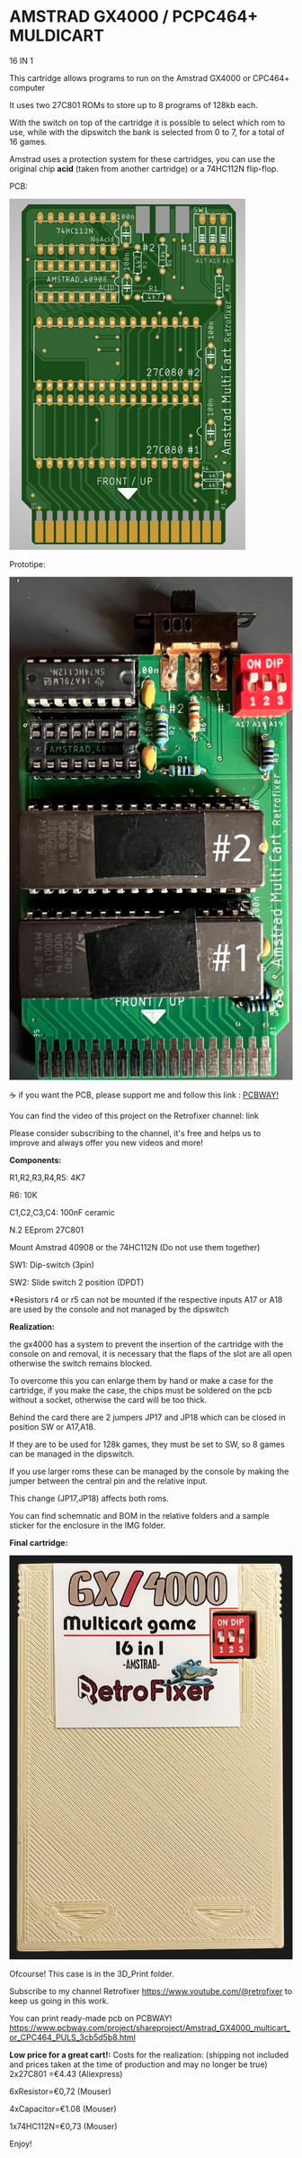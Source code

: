 # AMSTRAD GX4000 / PCPC464+ MULDICART
16 IN 1

This cartridge allows programs to run on the Amstrad GX4000 or CPC464+ computer

It uses two 27C801 ROMs to store up to 8 programs of 128kb each.

With the switch on top of the cartridge it is possible to select which rom to use, while with the dipswitch the bank is selected from 0 to 7, for a total of 16 games.

Amstrad uses a protection system for these cartridges, you can use the original chip **acid** (taken from another cartridge) or a 74HC112N flip-flop.

PCB:

![alt text](https://github.com/zeus074/Amstrad_Multicart/blob/main/IMG/multicart_pcb.jpg)

Prototipe:

![alt text](https://github.com/zeus074/Amstrad_Multicart/blob/main/IMG/multicart_proto.jpg)

:coffee: if you want the PCB, please support me and follow this link : <a href="https://www.pcbway.com/project/shareproject/Dram_tester_for_4116_4164_256_and_4532_d6b7143c.html" target="_NEW">PCBWAY!</a>


You can find the video of this project on the Retrofixer channel: link

Please consider subscribing to the channel, it's free and helps us to improve and always offer you new videos and more!


**Components:**

R1,R2,R3,R4,R5: 4K7

R6: 10K

C1,C2,C3,C4: 100nF ceramic

N.2 EEprom 27C801

Mount Amstrad 40908 or the 74HC112N (Do not use them together)

SW1: Dip-switch (3pin)

SW2: Slide switch 2 position (DPDT)

*Resistors r4 or r5 can not be mounted if the respective inputs A17 or A18 are used by the console and not managed by the dipswitch


**Realization:**

the gx4000 has a system to prevent the insertion of the cartridge with the console on and removal, it is necessary that the flaps of the slot are all open otherwise the switch remains blocked. 

To overcome this you can enlarge them by hand or make a case for the cartridge, if you make the case, the chips must be soldered on the pcb without a socket, otherwise the card will be too thick.

Behind the card there are 2 jumpers JP17 and JP18 which can be closed in position SW or A17,A18.

If they are to be used for 128k games, they must be set to SW, so 8 games can be managed in the dipswitch.

If you use larger roms these can be managed by the console by making the jumper between the central pin and the relative input.

This change (JP17,JP18) affects both roms.

You can find schemnatic and BOM in the relative folders and a sample sticker for the enclosure in the IMG folder.

**Final cartridge:**

![alt text](https://github.com/zeus074/Amstrad_Multicart/blob/main/IMG/cart-gx4000.jpg)

Ofcourse! This case is in the 3D_Print folder.

Subscribe to my channel Retrofixer https://www.youtube.com/@retrofixer to keep us going in this work.

You can print ready-made pcb on PCBWAY! https://www.pcbway.com/project/shareproject/Amstrad_GX4000_multicart_or_CPC464_PULS_3cb5d5b8.html

**Low price for a great cart!:**
Costs for the realization: (shipping not included and prices taken at the time of production and may no longer be true)
2x27C801 =€4.43 (Aliexpress)

6xResistor=€0,72 (Mouser)

4xCapacitor=€1.08 (Mouser)

1x74HC112N=€0,73 (Mouser)


Enjoy!
